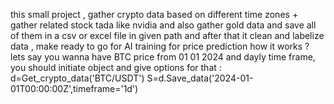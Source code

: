 this small project , gather crypto data based on different time zones + gather related stock tada like nvidia and also gather gold data and save all of them in a csv or excel file in given path 
and after that it clean and labelize data , make ready to go for AI training for price prediction 
how it works ? 
lets say you wanna have BTC price from 01 01 2024 and dayly time frame, you should initiate object and give options for that : 
  d=Get_crypto_data('BTC/USDT')
  S=d.Save_data('2024-01-01T00:00:00Z',timeframe='1d')
